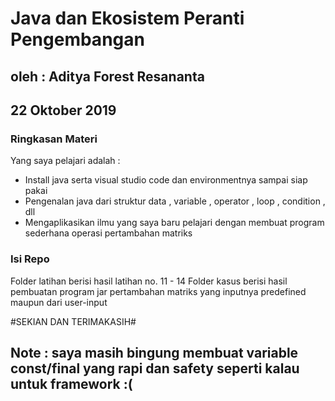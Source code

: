 # Java dan Ekosistem Peranti Pengembangan #
## oleh : Aditya Forest Resananta ##
## 22 Oktober 2019 ##

### Ringkasan Materi ###
Yang saya pelajari adalah :
* Install java serta visual studio code dan environmentnya sampai siap pakai
* Pengenalan java dari struktur data , variable , operator , loop , condition , dll
* Mengaplikasikan ilmu yang saya baru pelajari dengan membuat program sederhana operasi pertambahan matriks

### Isi Repo ###
Folder latihan berisi hasil latihan no. 11 - 14
Folder kasus berisi hasil pembuatan program jar pertambahan matriks yang inputnya predefined maupun dari user-input



#SEKIAN DAN TERIMAKASIH#
## Note : saya masih bingung membuat variable const/final yang rapi dan safety seperti kalau untuk framework :( ##